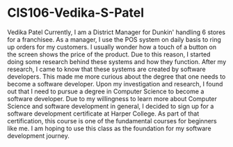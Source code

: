 # CIS106-Vedika-S-Patel
Vedika Patel
Currently, I am a District Manager for Dunkin' handling 6 stores for a franchisee. As a manager, I use the POS system on daily basis to ring up orders for my customers. I usually wonder how a touch of a button on the screen shows the price of the product. Due to this reason, I started doing some research behind these systems and how they function. After my research, I came to know that these systems are created by software developers. This made me more curious about the degree that one needs to become a software developer. Upon my investigation and research, I found out that I need to pursue a degree in Computer Science to become a software developer. Due to my willingness to learn more about Computer Science and software development in general, I decided to sign up for a software development certificate at Harper College. As part of that certification, this course is one of the fundamental courses for beginners like me. I am hoping to use this class as the foundation for my software development journey. 
